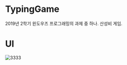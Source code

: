 # TypingGame
2019년 2학기
윈도우즈 프로그래밍의 과제 중 하나.
산성비 게임.

# UI
![3333](https://user-images.githubusercontent.com/51351974/71307718-e4e06800-2435-11ea-96ee-7dd87b3e8013.jpg)
